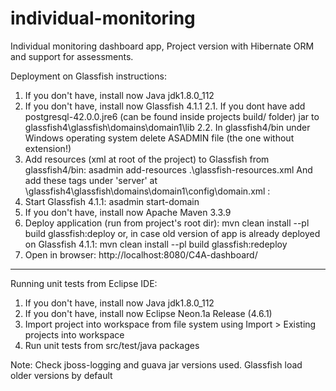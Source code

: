 # individual-monitoring
Individual monitoring dashboard app, Project version with Hibernate ORM and support for assessments. 

Deployment on Glassfish instructions:

1. If you don't have, install now Java jdk1.8.0_112
2. If you don't have, install now Glassfish 4.1.1
    2.1. If you dont have add postgresql-42.0.0.jre6 (can be found inside projects build/ folder) jar to glassfish4\glassfish\domains\domain1\lib 
    2.2. In glassfish4/bin under Windows operating system delete ASADMIN file (the one without extension!)
3.	Add resources (xml at root of the project) to Glassfish from glassfish4/bin:
 	 asadmin add-resources .\glassfish-resources.xml
	And add these tags under 'server' at  \glassfish4\glassfish\domains\domain1\config\domain.xml :
		<resource-ref ref="jdbc/c4aDB"></resource-ref>
4.	Start Glassfish 4.1.1:
asadmin start-domain
5. If you don't have, install now Apache Maven 3.3.9
6. Deploy application (run from project's root dir):
mvn clean install --pl build glassfish:deploy
or, in case old version of app is already deployed on Glassfish 4.1.1:
mvn clean install --pl build glassfish:redeploy
7. Open in browser:
http://localhost:8080/C4A-dashboard/

--------------------------------------------
Running unit tests from Eclipse IDE:

1. If you don't have, install now Java jdk1.8.0_112
2. If you don't have, install now Eclipse Neon.1a Release (4.6.1)
3. Import project into workspace from file system using Import > Existing projects into workspace
4. Run unit tests from src/test/java packages

Note: Check jboss-logging and guava jar versions used. Glassfish load older versions by default
